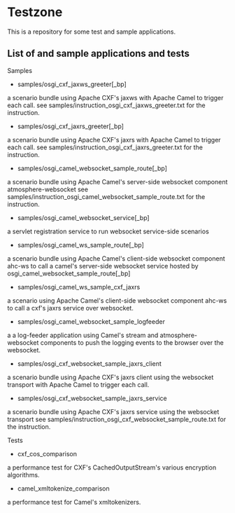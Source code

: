 Testzone
========

This is a repository for some test and sample applications.

List of and sample applications and tests
------------------------------------
Samples

* samples/osgi_cxf_jaxws_greeter[_bp]

a scenario bundle using Apache CXF's jaxws with Apache Camel to trigger each call.
see samples/instruction_osgi_cxf_jaxws_greeter.txt for the instruction.

* samples/osgi_cxf_jaxrs_greeter[_bp]

a scenario bundle using Apache CXF's jaxrs with Apache Camel to trigger each call.
see samples/instruction_osgi_cxf_jaxrs_greeter.txt for the instruction.

* samples/osgi_camel_websocket_sample_route[_bp]

a scenario bundle using Apache Camel's server-side websocket component atmosphere-websocket
see samples/instruction_osgi_camel_websocket_sample_route.txt for the instruction.

* samples/osgi_camel_websocket_service[_bp]

a servlet registration service to run websocket service-side scenarios

* samples/osgi_camel_ws_sample_route[_bp]

a scenario bundle using Apache Camel's client-side websocket component ahc-ws to call a camel's server-side websocket service hosted by osgi_camel_websocket_sample_route[_bp]

* samples/osgi_camel_ws_sample_cxf_jaxrs

a scenario using Apache Camel's client-side websocket component ahc-ws to call a cxf's jaxrs service over websocket.

* samples/osgi_camel_websocket_sample_logfeeder

a a log-feeder application using Camel's stream and atmosphere-websocket components to push the logging events to the browser over the websocket.

* samples/osgi_cxf_websocket_sample_jaxrs_client

a scenario bundle using Apache CXF's jaxrs client using the websocket transport with Apache Camel to trigger each call.

* samples/osgi_cxf_websocket_sample_jaxrs_service

a scenario bundle using Apache CXF's jaxrs service using the websocket transport
see samples/instruction_osgi_cxf_websocket_sample_route.txt for the instruction.

Tests

* cxf_cos_comparison

a performance test for CXF's CachedOutputStream's various encryption algorithms.


* camel_xmltokenize_comparison

a performance test for Camel's xmltokenizers.
